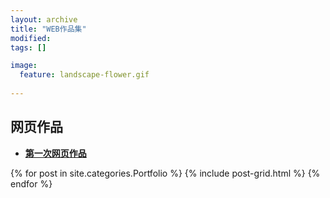 ```yaml
---
layout: archive
title: "WEB作品集"
modified:
tags: []

image: 
  feature: landscape-flower.gif
  
---
```

 
## 网页作品 
* [**第一次网页作品**](http://niniupiwofu.github.io/Portfolio/web/web.html)
 
<div class="tiles">
{% for post in site.categories.Portfolio %}
{% include post-grid.html %}
{% endfor %}
</div><!-- /.tiles 把所有categories 有 portfolio 的列出来-->